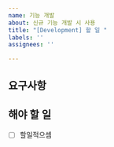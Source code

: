 ```yaml
---
name: 기능 개발
about: 신규 기능 개발 시 사용
title: "[Development] 할 일 "
labels: ''
assignees: ''

---
```


## 요구사항

## 해야 할 일

- [ ] 할일적으셈
